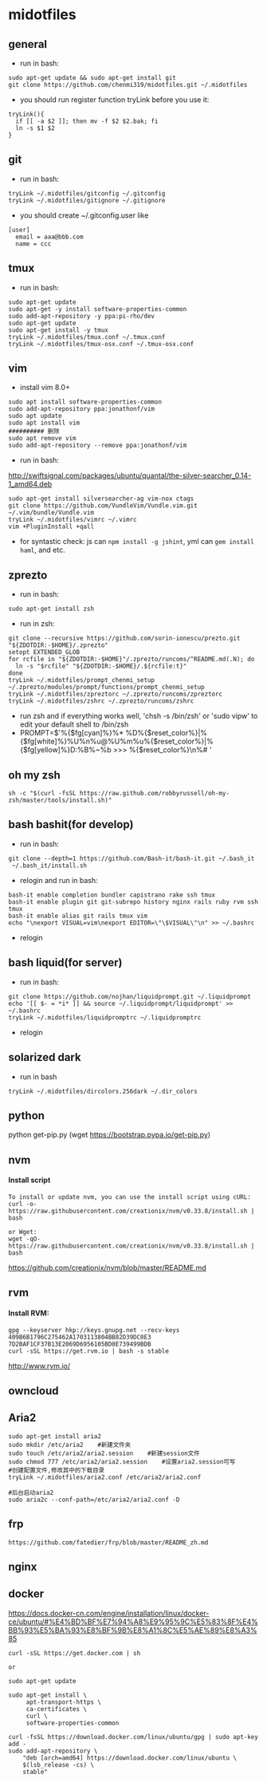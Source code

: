 # midotfiles

## general
* run in bash:
```
sudo apt-get update && sudo apt-get install git
git clone https://github.com/chenmi319/midotfiles.git ~/.midotfiles
```
* you should run register function tryLink before you use it:
```
tryLink(){
  if [[ -a $2 ]]; then mv -f $2 $2.bak; fi
  ln -s $1 $2
}
```

## git
* run in bash:
```
tryLink ~/.midotfiles/gitconfig ~/.gitconfig
tryLink ~/.midotfiles/gitignore ~/.gitignore
```
* you should create ~/.gitconfig.user like
```
[user]
  email = aaa@bbb.com
  name = ccc
```

## tmux
* run in bash:
```
sudo apt-get update
sudo apt-get -y install software-properties-common
sudo add-apt-repository -y ppa:pi-rho/dev
sudo apt-get update
sudo apt-get install -y tmux
tryLink ~/.midotfiles/tmux.conf ~/.tmux.conf
tryLink ~/.midotfiles/tmux-osx.conf ~/.tmux-osx.conf
```


## vim
* install vim 8.0+
```
sudo apt install software-properties-common
sudo add-apt-repository ppa:jonathonf/vim
sudo apt update
sudo apt install vim
########## 删除
sudo apt remove vim
sudo add-apt-repository --remove ppa:jonathonf/vim
```
* run in bash:

http://swiftsignal.com/packages/ubuntu/quantal/the-silver-searcher_0.14-1_amd64.deb
```
sudo apt-get install silversearcher-ag vim-nox ctags
git clone https://github.com/VundleVim/Vundle.vim.git ~/.vim/bundle/Vundle.vim
tryLink ~/.midotfiles/vimrc ~/.vimrc
vim +PluginInstall +qall
```
* for syntastic check: js can `npm install -g jshint`, yml can `gem install haml`, and etc.

## zprezto 
* run in bash:
```
sudo apt-get install zsh
```
* run in zsh:
```
git clone --recursive https://github.com/sorin-ionescu/prezto.git "${ZDOTDIR:-$HOME}/.zprezto"
setopt EXTENDED_GLOB
for rcfile in "${ZDOTDIR:-$HOME}"/.zprezto/runcoms/^README.md(.N); do
  ln -s "$rcfile" "${ZDOTDIR:-$HOME}/.${rcfile:t}"
done
tryLink ~/.midotfiles/prompt_chenmi_setup ~/.zprezto/modules/prompt/functions/prompt_chenmi_setup
tryLink ~/.midotfiles/zpreztorc ~/.zprezto/runcoms/zpreztorc
tryLink ~/.midotfiles/zshrc ~/.zprezto/runcoms/zshrc
```
* run zsh and if everything works well, 'chsh -s /bin/zsh' or 'sudo vipw' to edit your default shell to /bin/zsh
* PROMPT=$'%{$fg[cyan]%}%* %D%{$reset_color%}|%{$fg[white]%}%U%n%u@%U%m%u%{$reset_color%}|%{$fg[yellow]%}D:%B%~%b >>> %{$reset_color%}\n%# '

## oh my zsh
```
sh -c "$(curl -fsSL https://raw.github.com/robbyrussell/oh-my-zsh/master/tools/install.sh)"
```

## bash bashit(for develop)
* run in bash:
```
git clone --depth=1 https://github.com/Bash-it/bash-it.git ~/.bash_it
 ~/.bash_it/install.sh
```
* relogin and run in bash:
```
bash-it enable completion bundler capistrano rake ssh tmux
bash-it enable plugin git git-subrepo history nginx rails ruby rvm ssh tmux
bash-it enable alias git rails tmux vim
echo "\nexport VISUAL=vim\nexport EDITOR=\"\$VISUAL\"\n" >> ~/.bashrc
```
* relogin

## bash liquid(for server)
* run in bash:
```
git clone https://github.com/nojhan/liquidprompt.git ~/.liquidprompt
echo '[[ $- = *i* ]] && source ~/.liquidprompt/liquidprompt' >> ~/.bashrc
tryLink ~/.midotfiles/liquidpromptrc ~/.liquidpromptrc
```
* relogin

## solarized dark
* run in bash
```
tryLink ~/.midotfiles/dircolors.256dark ~/.dir_colors
```



## python
python get-pip.py
(wget https://bootstrap.pypa.io/get-pip.py)

## nvm
#### Install script
```
To install or update nvm, you can use the install script using cURL:
curl -o- https://raw.githubusercontent.com/creationix/nvm/v0.33.8/install.sh | bash

or Wget:
wget -qO- https://raw.githubusercontent.com/creationix/nvm/v0.33.8/install.sh | bash
```
https://github.com/creationix/nvm/blob/master/README.md

## rvm
#### Install RVM:
```
gpg --keyserver hkp://keys.gnupg.net --recv-keys 409B6B1796C275462A1703113804BB82D39DC0E3 7D2BAF1CF37B13E2069D6956105BD0E739499BDB
curl -sSL https://get.rvm.io | bash -s stable
```
http://www.rvm.io/


## owncloud

## Aria2
```
sudo apt-get install aria2
sudo mkdir /etc/aria2    #新建文件夹  
sudo touch /etc/aria2/aria2.session    #新建session文件
sudo chmod 777 /etc/aria2/aria2.session    #设置aria2.session可写 
#创建配置文件,修改其中的下载目录
tryLink ~/.midotfiles/aria2.conf /etc/aria2/aria2.conf

#后台启动aria2 
sudo aria2c --conf-path=/etc/aria2/aria2.conf -D
```

## frp

```
https://github.com/fatedier/frp/blob/master/README_zh.md
```

## nginx


## docker
https://docs.docker-cn.com/engine/installation/linux/docker-ce/ubuntu/#%E4%BD%BF%E7%94%A8%E9%95%9C%E5%83%8F%E4%BB%93%E5%BA%93%E8%BF%9B%E8%A1%8C%E5%AE%89%E8%A3%85
```
curl -sSL https://get.docker.com | sh

or

sudo apt-get update

sudo apt-get install \
     apt-transport-https \
     ca-certificates \
     curl \
     software-properties-common
     
curl -fsSL https://download.docker.com/linux/ubuntu/gpg | sudo apt-key add -
sudo add-apt-repository \
    "deb [arch=amd64] https://download.docker.com/linux/ubuntu \
    $(lsb_release -cs) \
    stable"
```

